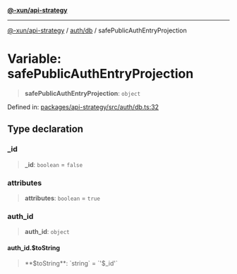 [**@-xun/api-strategy**](../../../README.md)

***

[@-xun/api-strategy](../../../README.md) / [auth/db](../README.md) / safePublicAuthEntryProjection

# Variable: safePublicAuthEntryProjection

> **safePublicAuthEntryProjection**: `object`

Defined in: [packages/api-strategy/src/auth/db.ts:32](https://github.com/Xunnamius/api-utils/blob/840d5baca8526043aadc1db57d1845b3fe2f876c/packages/api-strategy/src/auth/db.ts#L32)

## Type declaration

### \_id

> **\_id**: `boolean` = `false`

### attributes

> **attributes**: `boolean` = `true`

### auth\_id

> **auth\_id**: `object`

#### auth\_id.$toString

> **$toString**: `string` = `'$_id'`
